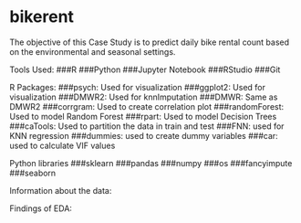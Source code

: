 # bikerent
The objective of this Case Study is to predict daily bike rental count based on the environmental and seasonal settings. 

Tools Used:
###R
###Python
###Jupyter Notebook
###RStudio
###Git

R Packages:
###psych: Used for visualization
###ggplot2: Used for visualization
###DMWR2: Used for knnImputation
###DMWR: Same as DMWR2
###corrgram: Used to create correlation plot
###randomForest: Used to model Random Forest
###rpart: Used to model Decision Trees
###caTools: Used to partition the data in train and test
###FNN: used for KNN regression
###dummies: used to create dummy variables
###car: used to calculate VIF values


Python libraries
###sklearn
###pandas
###numpy
###os
###fancyimpute
###seaborn

Information about the data:


Findings of EDA:
